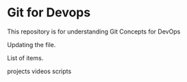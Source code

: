 # Git for Devops

This repository is for understanding Git Concepts for DevOps

Updating the file.

List of items.

projects
videos
scripts
